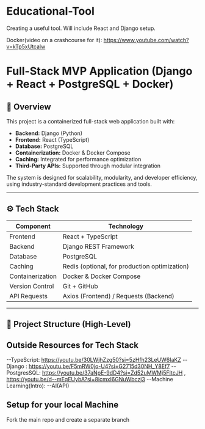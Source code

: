 # Educational-Tool
Creating a useful tool. 
Will include React and Django setup.

Docker(video on a crashcourse for it): https://www.youtube.com/watch?v=kTp5xUtcalw

# Full-Stack MVP Application (Django + React + PostgreSQL + Docker)

## 🚀 Overview
This project is a containerized full-stack web application built with:
- **Backend:** Django (Python)
- **Frontend:** React (TypeScript)
- **Database:** PostgreSQL
- **Containerization:** Docker & Docker Compose
- **Caching:** Integrated for performance optimization
- **Third-Party APIs:** Supported through modular integration

The system is designed for scalability, modularity, and developer efficiency, using industry-standard development practices and tools.

---

## ⚙️ Tech Stack

| Component | Technology |
|------------|-------------|
| Frontend | React + TypeScript |
| Backend | Django REST Framework |
| Database | PostgreSQL |
| Caching | Redis (optional, for production optimization) |
| Containerization | Docker & Docker Compose |
| Version Control | Git + GitHub |
| API Requests | Axios (Frontend) / Requests (Backend) |

---

## 🧱 Project Structure (High-Level)

## Outside Resources for Tech Stack
--TypeScript:  https://youtu.be/30LWjhZzg50?si=5zHfh23LeUW6IaKZ
--Django : https://youtu.be/F5mRW0jo-U4?si=G2715d30NH_Y8Ef7
--PostgresSQL: https://youtu.be/37aNpE-9dD4?si=Zd52uMWMj5FItcJH , https://youtu.be/d--mEqEUybA?si=8icmxI6GNuWbczj3
--Machine Learning(Intro): 
--AI(API)

## Setup for your local Machine
   Fork the main repo and create a separate branch 





